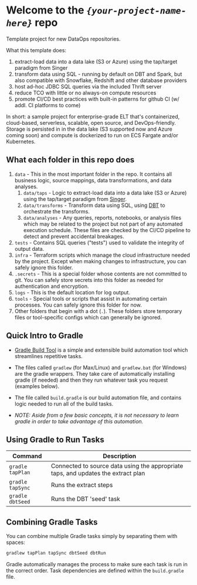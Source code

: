 # Welcome to the _`{your-project-name-here}`_ repo

Template project for new DataOps repositories.

What this template does:

1. extract-load data into a data lake (S3 or Azure) using the tap/target paradigm from Singer
2. transform data using SQL - running by default on DBT and Spark, but also compatible with Snowflake, Redshift and other database providers
3. host ad-hoc JDBC SQL queries via the included Thrift server
4. reduce TCO with little or no always-on compute resources
5. promote CI/CD best practices with built-in patterns for github CI (w/ addl. CI platforms to come)

In short: a sample project for enterprise-grade ELT that's containerized, cloud-based, serverless, scalable, open source, and DevOps-friendly. Storage is persisted in in the data lake (S3 supported now and Azure coming soon) and compute is dockerized to run on ECS Fargate and/or Kubernetes.

## What each folder in this repo does

1. `data` - This in the most important folder in the repo. It contains all business logic, source mappings, data transformations, and data analyses.
   1. `data/taps` - Logic to extract-load data into a data lake (S3 or Azure) using the tap/target paradigm from [Singer](https://www.singer.io).
   2. `data/transforms` - Transform data using SQL, using [DBT](www.getdbt.com) to orchestrate the transforms.
   3. `data/analyses` - Any queries, reports, notebooks, or analysis files which may be related to the project but not part of any automated execution schedule. These files are checked by the CI/CD pipeline to detect and prevent accidental breakages.
2. `tests` - Contains SQL queries ("tests") used to validate the integrity of output data.
3. `infra` - Terraform scripts which manage the cloud infrastructure needed by the project. Except when making changes to infrastructure, you can safely ignore this folder.
4. `.secrets` - This is a special folder whose contents are not committed to git. You can safely store secrets into this folder as needed for authentication and encryption.
5. `logs` - This is the default location for log output.
6. `tools` - Special tools or scripts that assist in automating certain processes. You can safely ignore this folder for now.
7. Other folders that begin with a dot (`.`). These folders store temporary files or tool-specific configs which can generally be ignored.

## Quick Intro to Gradle

* [Gradle Build Tool](www.gradle.org) is a simple and extensible build automation tool which streamlines repetitive tasks.
* The files called `gradlew` (for Max/Linux) and `gradlew.bat` (for Windows) are the gradle wrappers. They take care of automatically installing gradle (if needed) and then they run whatever task you request (examples below).
* The file called `build.gradle` is our build automation file, and contains logic needed to run all of the build tasks.

* _NOTE: Aside from a few basic concepts, it is not necessary to learn gradle in order to take advantage of this automation._

## Using Gradle to Run Tasks

| Command     | Description |
| ----------- | ------------ |
| `gradle tapPlan` | Connected to source data using the appropriate taps, and updates the extract plan |
| `gradle tapSync` | Runs the extract steps |
| `gradle dbtSeed` | Runs the DBT 'seed' task |

## Combining Gradle Tasks

You can combine multiple Gradle tasks simply by separating them with spaces:

```bash
gradlew tapPlan tapSync dbtSeed dbtRun
```

Gradle automatically manages the process to make sure each task is run in the correct order. Task dependencies are defined within the `build.gradle` file.
